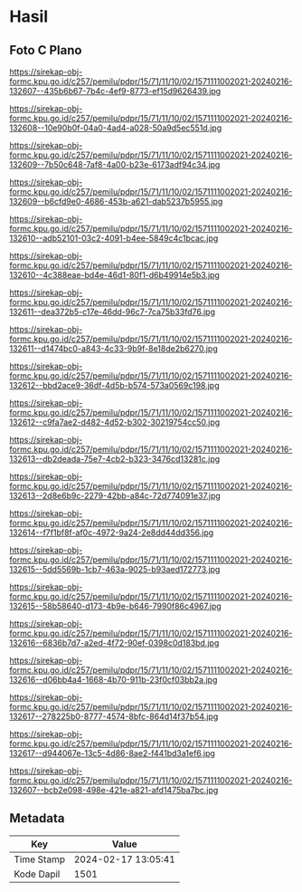 # Hasil

## Foto C Plano

https://sirekap-obj-formc.kpu.go.id/c257/pemilu/pdpr/15/71/11/10/02/1571111002021-20240216-132607--435b6b67-7b4c-4ef9-8773-ef15d9626439.jpg

https://sirekap-obj-formc.kpu.go.id/c257/pemilu/pdpr/15/71/11/10/02/1571111002021-20240216-132608--10e90b0f-04a0-4ad4-a028-50a9d5ec551d.jpg

https://sirekap-obj-formc.kpu.go.id/c257/pemilu/pdpr/15/71/11/10/02/1571111002021-20240216-132609--7b50c648-7af8-4a00-b23e-6173adf94c34.jpg

https://sirekap-obj-formc.kpu.go.id/c257/pemilu/pdpr/15/71/11/10/02/1571111002021-20240216-132609--b6cfd9e0-4686-453b-a621-dab5237b5955.jpg

https://sirekap-obj-formc.kpu.go.id/c257/pemilu/pdpr/15/71/11/10/02/1571111002021-20240216-132610--adb52101-03c2-4091-b4ee-5849c4c1bcac.jpg

https://sirekap-obj-formc.kpu.go.id/c257/pemilu/pdpr/15/71/11/10/02/1571111002021-20240216-132610--4c388eae-bd4e-46d1-80f1-d6b49914e5b3.jpg

https://sirekap-obj-formc.kpu.go.id/c257/pemilu/pdpr/15/71/11/10/02/1571111002021-20240216-132611--dea372b5-c17e-46dd-96c7-7ca75b33fd76.jpg

https://sirekap-obj-formc.kpu.go.id/c257/pemilu/pdpr/15/71/11/10/02/1571111002021-20240216-132611--d1474bc0-a843-4c33-9b9f-8e18de2b6270.jpg

https://sirekap-obj-formc.kpu.go.id/c257/pemilu/pdpr/15/71/11/10/02/1571111002021-20240216-132612--bbd2ace9-36df-4d5b-b574-573a0569c198.jpg

https://sirekap-obj-formc.kpu.go.id/c257/pemilu/pdpr/15/71/11/10/02/1571111002021-20240216-132612--c9fa7ae2-d482-4d52-b302-30219754cc50.jpg

https://sirekap-obj-formc.kpu.go.id/c257/pemilu/pdpr/15/71/11/10/02/1571111002021-20240216-132613--db2deada-75e7-4cb2-b323-3476cd13281c.jpg

https://sirekap-obj-formc.kpu.go.id/c257/pemilu/pdpr/15/71/11/10/02/1571111002021-20240216-132613--2d8e6b9c-2279-42bb-a84c-72d774091e37.jpg

https://sirekap-obj-formc.kpu.go.id/c257/pemilu/pdpr/15/71/11/10/02/1571111002021-20240216-132614--f7f1bf8f-af0c-4972-9a24-2e8dd44dd356.jpg

https://sirekap-obj-formc.kpu.go.id/c257/pemilu/pdpr/15/71/11/10/02/1571111002021-20240216-132615--5dd5569b-1cb7-463a-9025-b93aed172773.jpg

https://sirekap-obj-formc.kpu.go.id/c257/pemilu/pdpr/15/71/11/10/02/1571111002021-20240216-132615--58b58640-d173-4b9e-b646-7990f86c4967.jpg

https://sirekap-obj-formc.kpu.go.id/c257/pemilu/pdpr/15/71/11/10/02/1571111002021-20240216-132616--6836b7d7-a2ed-4f72-90ef-0398c0d183bd.jpg

https://sirekap-obj-formc.kpu.go.id/c257/pemilu/pdpr/15/71/11/10/02/1571111002021-20240216-132616--d06bb4a4-1668-4b70-911b-23f0cf03bb2a.jpg

https://sirekap-obj-formc.kpu.go.id/c257/pemilu/pdpr/15/71/11/10/02/1571111002021-20240216-132617--278225b0-8777-4574-8bfc-864d14f37b54.jpg

https://sirekap-obj-formc.kpu.go.id/c257/pemilu/pdpr/15/71/11/10/02/1571111002021-20240216-132617--d944067e-13c5-4d86-8ae2-f441bd3a1ef6.jpg

https://sirekap-obj-formc.kpu.go.id/c257/pemilu/pdpr/15/71/11/10/02/1571111002021-20240216-132607--bcb2e098-498e-421e-a821-afd1475ba7bc.jpg


## Metadata

| Key        | Value               |
| ---------- | ------------------- |
| Time Stamp | 2024-02-17 13:05:41 |
| Kode Dapil | 1501                |



